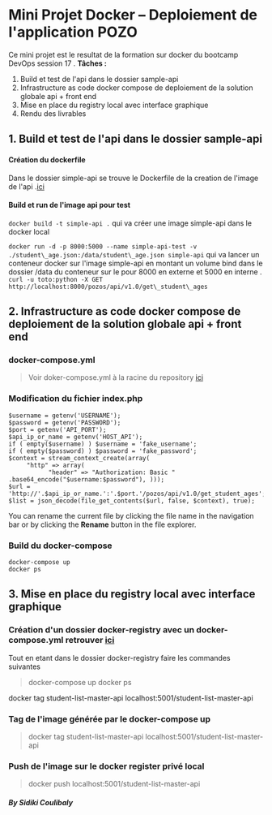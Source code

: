 # Mini Projet Docker – Deploiement de l'application POZO

Ce mini projet est le resultat de la formation sur docker du bootcamp DevOps session 17 .
**Tâches :**

1. Build et test de l'api dans le dossier sample-api
2. Infrastructure as code docker compose de deploiement de la solution globale api + front end
3. Mise en place du registry local avec interface graphique
4. Rendu des livrables


## 1. **Build et test de l'api dans le dossier sample-api**

#### Création du dockerfile
> 

Dans le dossier simple-api se trouve le Dockerfile de la creation de l'image de l'api .[ici](https://github.com/CoolZie/student-list-master/blob/main/simple_api/Dockerfile)


#### Build et run de l'image api pour test 
`docker build -t simple-api .` qui va créer une image simple-api dans le docker local 

`docker run -d -p 8000:5000 --name simple-api-test -v ./student\_age.json:/data/student\_age.json simple-api` qui va lancer un conteneur docker sur l'image simple-api en montant un volume bind dans le dossier /data du conteneur sur le pour 8000 en externe et 5000 en interne .
`curl -u toto:python -X GET http://localhost:8000/pozos/api/v1.0/get\_student\_ages`

## 2. **Infrastructure as code docker compose de deploiement de la solution globale api + front end**

### docker-compose.yml 
> Voir doker-compose.yml à la racine du repository [ici](https://github.com/CoolZie/student-list-master/blob/main/docker-compose.yml)

### Modification du fichier index.php

    $username = getenv('USERNAME');
    $password = getenv('PASSWORD');
    $port = getenv('API_PORT');
    $api_ip_or_name = getenv('HOST_API');
    if ( empty($username) ) $username = 'fake_username';
    if ( empty($password) ) $password = 'fake_password';
    $context = stream_context_create(array(
         "http" => array(
               "header" => "Authorization: Basic " .base64_encode("$username:$password"), )));
	$url = 'http://'.$api_ip_or_name.':'.$port.'/pozos/api/v1.0/get_student_ages';
    $list = json_decode(file_get_contents($url, false, $context), true);


You can rename the current file by clicking the file name in the navigation bar or by clicking the **Rename** button in the file explorer.

### Build du docker-compose

    docker-compose up
    docker ps


## 3. **Mise en place du registry local avec interface graphique**

### Création d'un dossier docker-registry avec un docker-compose.yml retrouver [ici](https://github.com/CoolZie/student-list-master/blob/main/docker-registry/docker-compose.yml)
Tout en etant dans le dossier docker-registry faire les commandes suivantes
  > docker-compose up
    docker ps

docker tag student-list-master-api localhost:5001/student-list-master-api
### Tag de l'image générée par le docker-compose up

> docker tag student-list-master-api localhost:5001/student-list-master-api

### Push de l'image sur le docker register privé local 

> docker push localhost:5001/student-list-master-api



##### By Sidiki Coulibaly
